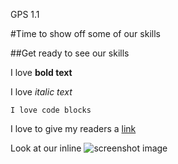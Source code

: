 GPS 1.1

#Time to show off some of our skills

##Get ready to see our skills

I love **bold text**

I love *italic text*

``` 
I love code blocks
```

I love to give my readers a [link](http://www.livescience.com/25559-dragons.html)

Look at our inline ![screenshot](https://github.com/OniDotun123/phase-0-gps-1/blob/master/Release4.png "attempt") image

